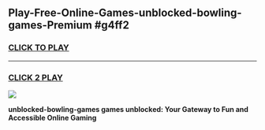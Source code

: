 
## Play-Free-Online-Games-unblocked-bowling-games-Premium #g4ff2
<h3>
<a href="https://premium.freeplayer.one?title=unblocked-bowling-games&ref=8M">CLICK TO PLAY</a></h3>
<hr>

<h3>
<a href="https://premium.freeplayer.one?title=unblocked-bowling-games&ref=8M">CLICK 2 PLAY</a>
  
</h3>

<a href="https://premium.freeplayer.one?title=unblocked-bowling-games&ref=8M"><img src="https://clearcache.store/games.png"></a>


**unblocked-bowling-games games unblocked: Your Gateway to Fun and Accessible Online Gaming**
